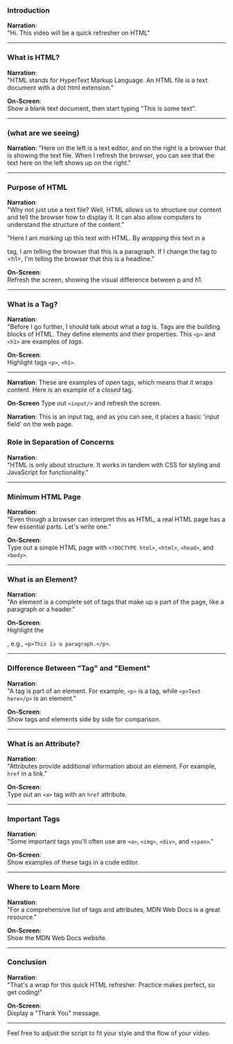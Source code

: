 ### Introduction
**Narration**:  
"Hi. This video will be a quick refresher on HTML"

---

### What is HTML?
**Narration**:  
"HTML stands for HyperText Markup Language. An HTML file is a text document with a dot html extension."

**On-Screen**:  
Show a blank text document, then start typing "This is some text".

---

### (what are we seeing)

**Narration**:
"Here on the left is a text editor, and on the right is a browser that is showing the text file. When I refresh the browser, you can see that the text here on the left shows up on the right."

---

### Purpose of HTML
**Narration**:  
"Why not just use a text file? Well, HTML allows us to structure our content and tell the browser how to display it. It can also allow computers to understand the structure of the content."

"Here I am *marking up* this text with HTML. By *wrapping* this text in a <p> tag, I am telling the browser that this is a paragraph.  If I change the tag to \<h1\>, I'm telling the browser that this is a headline."

**On-Screen**:  
Refresh the screen, showing the visual difference between p and h1.

---

### What is a Tag?
**Narration**:  
"Before I go further, I should talk about what a *tag* is. Tags are the building blocks of HTML. They define elements and their properties. This `<p>` and `<h1>` are examples of *tags*.

**On-Screen**:  
Highlight tags `<p>`, `<h1>`.

---

**Narration**: These are examples of *open* tags, which means that it wraps content. Here is an example of a *closed* tag. 

**On-Screen**
Type out `<input/>` and refresh the screen.

**Narration**:
This is an input tag, and as you can see, it places a basic 'input field' on the web page.

### Role in Separation of Concerns
**Narration**:  
"HTML is only about structure. It works in tandem with CSS for styling and JavaScript for functionality."

---

### Minimum HTML Page
**Narration**:  
"Even though a browser can interpret this as HTML, a real HTML page has a few essential parts. Let's write one."

**On-Screen**:  
Type out a simple HTML page with `<!DOCTYPE html>`, `<html>`, `<head>`, and `<body>`.

---

### What is an Element?
**Narration**:  
"An element is a complete set of tags that make up a part of the page, like a paragraph or a header."

**On-Screen**:  
Highlight the <p>, e.g., `<p>This is a paragraph.</p>`.

---

### Difference Between "Tag" and "Element"
**Narration**:  
"A tag is part of an element. For example, `<p>` is a tag, while `<p>Text here</p>` is an element."

**On-Screen**:  
Show tags and elements side by side for comparison.

---

### What is an Attribute?
**Narration**:  
"Attributes provide additional information about an element. For example, `href` in a link."

**On-Screen**:  
Type out an `<a>` tag with an `href` attribute.

---

### Important Tags
**Narration**:  
"Some important tags you'll often use are `<a>`, `<img>`, `<div>`, and `<span>`."

**On-Screen**:  
Show examples of these tags in a code editor.

---

### Where to Learn More
**Narration**:  
"For a comprehensive list of tags and attributes, MDN Web Docs is a great resource."

**On-Screen**:  
Show the MDN Web Docs website.

---

### Conclusion
**Narration**:  
"That's a wrap for this quick HTML refresher. Practice makes perfect, so get coding!"

**On-Screen**:  
Display a "Thank You" message.

---

Feel free to adjust the script to fit your style and the flow of your video.